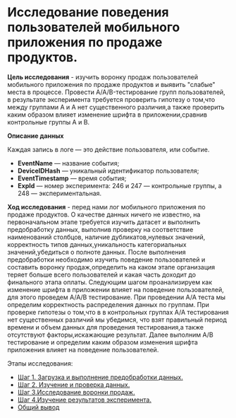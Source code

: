 # Исследование поведения пользователей мобильного приложения по продаже продуктов.

**Цель исследования** - изучить воронку продаж пользователей мобильного приложения по продаже продуктов и выявить "слабые" места в процессе. Провести A/A/B-тестирование групп пользователей, в результате эксперимента требуется проверить гипотезу о том,что между группами А и А нет существенного различия,а также проверить каким образом влияет изменение шрифта в приложении,сравнив контрольные группы А и В.

**Описание данных**

Каждая запись в логе — это действие пользователя, или событие.
- **EventName** — название события;
- **DeviceIDHash** — уникальный идентификатор пользователя;
- **EventTimestamp** — время события;
- **ExpId** — номер эксперимента: 246 и 247 — контрольные группы, а 248 — экспериментальная.


**Ход исследования** - перед нами лог мобильного приложения по продаже продуктов. О качестве данных ничего не известно, на первоначальном этапе требуется изучить датасет и выполнить предобработку данных, выполнив проверку на соответствие наименований столбцов, наличие дубликатов,нулевых значений, корректность типов данных,уникальность категориальных значений,убедиться о полноте данных. После выполнения предобработки необходимо изучить поведение пользователей и составить воронку продаж,определить на каком этапе организация теряет больше всего пользователей и какая часть доходит до финального этапа оплаты. Следующим шагом проанализируем как изменение шрифта в приложении влияет на поведение пользователей, для этого проведем А/А/В тестирование. При проведении А/А теста мы определим корректность распределения данных по группам. При проверке гипотезы о том,что в в контрольных группах А/А тестирования нет существенных различий мы убедимся, что взят правильный период времени и объем данных для проведения тестирования,а также отсутствуют факторы,искажающие результат. Далее выполним А/В тестирование и определим каким образом изменения шрифта приложения влияет на поведение пользователей.

Этапы исследования:
- [Шаг 1. Загрузка и выполнение предобработки данных.](#general_id)
- [Шаг 2. Изучение и проверка данных.](#step_two)
- [Шаг 3.Исследование воронки продаж.](#step_three)
- [Шаг 4.Изучение результатов эксперимента.](#step_four)
- [Общий вывод](#conclusion_id)
